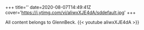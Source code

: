 +++
title=''
date=2020-08-07T14:49:41Z
cover='https://i.ytimg.com/vi/aliwxXJE4dA/sddefault.jpg'
+++

All content belongs to GlennBeck.
{{< youtube aliwxXJE4dA >}}
